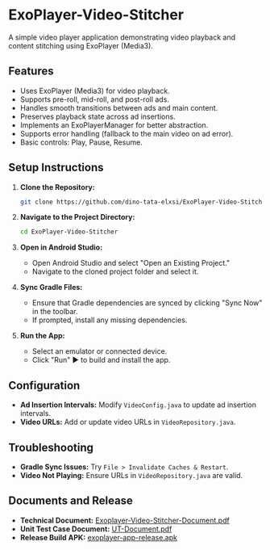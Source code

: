 # ExoPlayer-Video-Stitcher

A simple video player application demonstrating video playback and content stitching using ExoPlayer (Media3).

## Features

*   Uses ExoPlayer (Media3) for video playback.
*   Supports pre-roll, mid-roll, and post-roll ads.
*   Handles smooth transitions between ads and main content.
*   Preserves playback state across ad insertions.
*   Implements an ExoPlayerManager for better abstraction.
*   Supports error handling (fallback to the main video on ad error).
*   Basic controls: Play, Pause, Resume.

## Setup Instructions

1.  **Clone the Repository:**
    ```bash
    git clone https://github.com/dino-tata-elxsi/ExoPlayer-Video-Stitcher.git
    ```

2.  **Navigate to the Project Directory:**
    ```bash
    cd ExoPlayer-Video-Stitcher
    ```

3.  **Open in Android Studio:**
    *   Open Android Studio and select "Open an Existing Project."
    *   Navigate to the cloned project folder and select it.

4.  **Sync Gradle Files:**
    *   Ensure that Gradle dependencies are synced by clicking "Sync Now" in the toolbar.
    *   If prompted, install any missing dependencies.

5.  **Run the App:**
    *   Select an emulator or connected device.
    *   Click "Run" ▶ to build and install the app.

## Configuration

*   **Ad Insertion Intervals:** Modify `VideoConfig.java` to update ad insertion intervals.
*   **Video URLs:** Add or update video URLs in `VideoRepository.java`.

## Troubleshooting

*   **Gradle Sync Issues:** Try `File > Invalidate Caches & Restart`.
*   **Video Not Playing:** Ensure URLs in `VideoRepository.java` are valid.

## Documents and Release

*   **Technical Document:** [Exoplayer-Video-Stitcher-Document.pdf](https://github.com/dino-tata-elxsi/ExoPlayer-Video-Stitcher/blob/main/Docs/Exoplayer-Video-Stitcher-Document.pdf)
*   **Unit Test Case Document:** [UT-Document.pdf](https://github.com/dino-tata-elxsi/ExoPlayer-Video-Stitcher/blob/main/Docs/UT-Document.pdf)
*   **Release Build APK:** [exoplayer-app-release.apk](https://github.com/dino-tata-elxsi/ExoPlayer-Video-Stitcher/blob/main/APK/exoplayer-app-release.apk)
